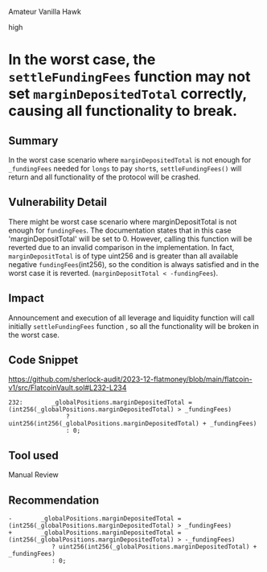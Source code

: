 Amateur Vanilla Hawk

high

# In the worst case, the `settleFundingFees` function may not set `marginDepositedTotal` correctly, causing all functionality to break.

## Summary
In the worst case scenario where `marginDepositedTotal` is not enough for `_fundingFees` needed for `longs` to pay `short`s, `settleFundingFees()` will return and all functionality of the protocol will be crashed.

## Vulnerability Detail
There might be worst case scenario where marginDepositTotal is not enough for `fundingFees`.
The documentation states that in this case 'marginDepositTotal' will be set to 0.
However, calling this function will be reverted due to an invalid comparison in the implementation.
In fact, `marginDepositTotal` is of type uint256 and is greater than all available negative `fundingFees`(int256), so the condition is always satisfied and in the worst case it is reverted. (`marginDepositTotal < -fundingFees`).

## Impact
Announcement and execution of all leverage and liquidity function will call initially `settleFundingFees` function , so all the functionality will be broken in the worst case.

## Code Snippet
https://github.com/sherlock-audit/2023-12-flatmoney/blob/main/flatcoin-v1/src/FlatcoinVault.sol#L232-L234
```solidity
232:        _globalPositions.marginDepositedTotal = (int256(_globalPositions.marginDepositedTotal) > _fundingFees)
                ? uint256(int256(_globalPositions.marginDepositedTotal) + _fundingFees)
                : 0;
```
## Tool used

Manual Review

## Recommendation
```solidity
-        _globalPositions.marginDepositedTotal = (int256(_globalPositions.marginDepositedTotal) > _fundingFees)
+        _globalPositions.marginDepositedTotal = (int256(_globalPositions.marginDepositedTotal) > -_fundingFees)
            ? uint256(int256(_globalPositions.marginDepositedTotal) + _fundingFees)
            : 0;
```

